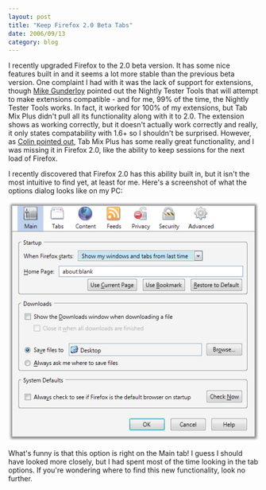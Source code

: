 ```yaml
---
layout: post
title: "Keep Firefox 2.0 Beta Tabs"
date: 2006/09/13
category: blog
---
```


I recently upgraded Firefox to the 2.0 beta version. It has some nice features built in and it seems a lot more stable than the previous beta version. One complaint I had with it was the lack of support for extensions, though [Mike Gunderloy](http://www.larkware.com) pointed out the Nightly Tester Tools that will attempt to make extensions compatible - and for me, 99% of the time, the Nightly Tester Tools works. In fact, it worked for 100% of my extensions, but Tab Mix Plus didn't pull all its functionality along with it to 2.0. The extension shows as working correctly, but it doesn't actually work correctly and really, it only states compatability with 1.6+ so I shouldn't be surprised. However, as [Colin pointed out](http://feeds.feedburner.com/~r/ColinNeller/~3/21191376/TabMixPlusGetItNow.aspx), Tab Mix Plus has some really great functionality, and I was missing it in Firefox 2.0, like the ability to keep sessions for the next load of Firefox. 

I recently discovered that Firefox 2.0 has this ability built in, but it isn't the most intuitive to find yet, at least for me. Here's a screenshot of what the options dialog looks like on my PC: 

![Firefox Options](/images/blog/2006-09-13-firefox.png)

What's funny is that this option is right on the Main tab! I guess I should have looked more closely, but I had spent most of the time looking in the tab options. If you're wondering where to find this new functionality, look no further.

